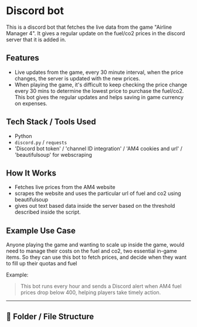 # Discord bot 
This is a discord bot that fetches the live data from the game "Airline Manager 4".
It gives a regular update on the fuel/co2 prices in the discord server that it is added in.

## Features
- Live updates from the game, every 30 minute interval, when the price changes, the server is updated with the new prices. 
- When playing the game, it's difficult to keep checking the price change every 30 mins to determine the lowest price to purchase the fuel/co2.
  This bot gives the regular updates and helps saving in game currency on expenses.

## Tech Stack / Tools Used
- Python
- `discord.py` / `requests` 
- 'Discord bot token' / 'channel ID integration' / 'AM4 cookies and url' / 'beautifulsoup' for webscraping

## How It Works
- Fetches live prices from the AM4 website
- scrapes the website and uses the particular url of fuel and co2 using beautifulsoup
- gives out text based data inside the server based on the threshold described inside the script. 

## Example Use Case
Anyone playing the game and wanting to scale up inside the game, would need to manage their costs on the fuel and co2, two essential in-game items.
So they can use this bot to fetch prices, and decide when they want to fill up their quotas and fuel

Example:
> This bot runs every hour and sends a Discord alert when AM4 fuel prices drop below 400, helping players take timely action.

---

## 📂 Folder / File Structure
